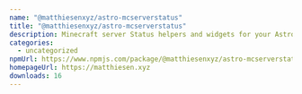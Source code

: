 ```yaml
---
name: "@matthiesenxyz/astro-mcserverstatus"
title: "@matthiesenxyz/astro-mcserverstatus"
description: Minecraft server Status helpers and widgets for your Astro site
categories:
  - uncategorized
npmUrl: https://www.npmjs.com/package/@matthiesenxyz/astro-mcserverstatus
homepageUrl: https://matthiesen.xyz
downloads: 16
---
```

